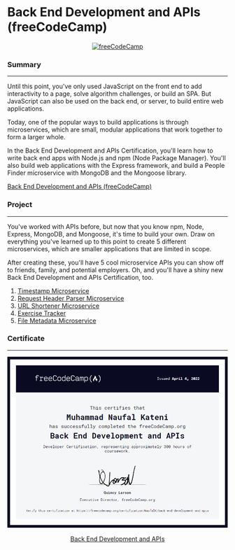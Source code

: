 # Back End Development and APIs (freeCodeCamp)

<div align="center">
    <a href="https://www.freecodecamp.org/learn/">
        <img src="https://avatars.githubusercontent.com/u/9892522?s=200&v=4" alt="freeCodeCamp">
    </a>
</div>

### Summary

---

Until this point, you've only used JavaScript on the front end to add interactivity to a page, solve algorithm challenges, or build an SPA. But JavaScript can also be used on the back end, or server, to build entire web applications.

Today, one of the popular ways to build applications is through microservices, which are small, modular applications that work together to form a larger whole.

In the Back End Development and APIs Certification, you'll learn how to write back end apps with Node.js and npm (Node Package Manager). You'll also build web applications with the Express framework, and build a People Finder microservice with MongoDB and the Mongoose library.

[Back End Development and APIs (freeCodeCamp)](https://www.freecodecamp.org/learn/back-end-development-and-apis/)

### Project

---

You've worked with APIs before, but now that you know npm, Node, Express, MongoDB, and Mongoose, it's time to build your own. Draw on everything you've learned up to this point to create 5 different microservices, which are smaller applications that are limited in scope.

After creating these, you'll have 5 cool microservice APIs you can show off to friends, family, and potential employers. Oh, and you'll have a shiny new Back End Development and APIs Certification, too.

1. [Timestamp Microservice](https://www.freecodecamp.org/learn/back-end-development-and-apis/back-end-development-and-apis-projects/timestamp-microservice)
2. [Request Header Parser Microservice](https://www.freecodecamp.org/learn/back-end-development-and-apis/back-end-development-and-apis-projects/request-header-parser-microservice)
3. [URL Shortener Microservice](https://www.freecodecamp.org/learn/back-end-development-and-apis/back-end-development-and-apis-projects/url-shortener-microservice)
4. [Exercise Tracker](https://www.freecodecamp.org/learn/back-end-development-and-apis/back-end-development-and-apis-projects/exercise-tracker)
5. [File Metadata Microservice](https://www.freecodecamp.org/learn/back-end-development-and-apis/back-end-development-and-apis-projects/file-metadata-microservice)

### Certificate

---

[![Back End Development and APIs](certificate.png)]()

<div align="center">
    <a href="">
        Back End Development and APIs
    </a>
</div>
